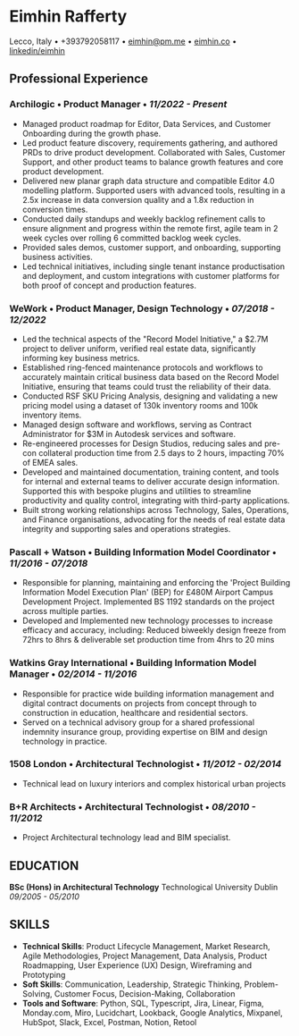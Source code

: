 # Eimhin Rafferty

Lecco, Italy • +393792058117 • eimhin@pm.me • [eimhin.co](http://www.eimhin.co) • [linkedin/eimhin](https://www.linkedin.com/in/eimhin-rafferty)

## Professional Experience

### Archilogic • Product Manager • *11/2022 - Present*  

- Managed product roadmap for Editor, Data Services, and Customer Onboarding during the growth phase.
- Led product feature discovery, requirements gathering, and authored PRDs to drive product development. Collaborated with Sales, Customer Support, and other product teams to balance growth features and core product development.
- Delivered new planar graph data structure and compatible Editor 4.0 modelling platform. Supported users with advanced tools, resulting in a 2.5x increase in data conversion quality and a 1.8x reduction in conversion times.
- Conducted daily standups and weekly backlog refinement calls to ensure alignment and progress within the remote first, agile team in 2 week cycles over rolling 6 committed backlog week cycles. 
- Provided sales demos, customer support, and onboarding, supporting business activities.
- Led technical initiatives, including single tenant instance productisation and deployment, and custom integrations with customer platforms for both proof of concept and production features.

### WeWork • Product Manager, Design Technology • *07/2018 - 12/2022*

- Led the technical aspects of the "Record Model Initiative," a $2.7M project to deliver uniform, verified real estate data, significantly informing key business metrics.
- Established ring-fenced maintenance protocols and workflows to accurately maintain critical business data based on the Record Model Initiative, ensuring that teams could trust the reliability of their data.
- Conducted RSF SKU Pricing Analysis, designing and validating a new pricing model using a dataset of 130k inventory rooms and 100k inventory items.
- Managed design software and workflows, serving as Contract Administrator for $3M in Autodesk services and software.
- Re-engineered processes for Design Studios, reducing sales and pre-con collateral production time from 2.5 days to 2 hours, impacting 70% of EMEA sales.
- Developed and maintained documentation, training content, and tools for internal and external teams to deliver accurate design information. Supported this with bespoke plugins and utilities to streamline productivity and quality control, integrating with third-party applications.
- Built strong working relationships across Technology, Sales, Operations, and Finance organisations, advocating for the needs of real estate data integrity and supporting sales and operations strategies.

### Pascall + Watson • Building Information Model Coordinator • *11/2016 - 07/2018*

- Responsible for planning, maintaining and enforcing the 'Project Building Information Model Execution Plan' (BEP) for £480M Airport Campus Development Project. Implemented BS 1192 standards on the project across multiple parties.
- Developed and Implemented new technology processes to increase efficacy and accuracy, including: Reduced biweekly design freeze from 72hrs to 8hrs & deliverable set production time from 4hrs to 20 mins

### Watkins Gray International • Building Information Model Manager • *02/2014 - 11/2016*

- Responsible for practice wide building information management and digital contract documents on projects from concept through to construction in education, healthcare and residential sectors.
- Served on a technical advisory group for a shared professional indemnity insurance group, providing expertise on BIM and design technology in practice.

### 1508 London • Architectural Technologist • *11/2012 - 02/2014*

- Technical lead on luxury interiors and complex historical urban projects

### B+R Architects • Architectural Technologist • *08/2010 - 11/2012*

- Project Architectural technology lead and BIM specialist.

## EDUCATION

**BSc (Hons) in Architectural Technology** 
Technological University Dublin *09/2005 - 05/2010*

## SKILLS

- **Technical Skills**: Product Lifecycle Management, Market Research, Agile Methodologies, Project Management, Data Analysis, Product Roadmapping, User Experience (UX) Design, Wireframing and Prototyping
- **Soft Skills**: Communication, Leadership, Strategic Thinking, Problem-Solving, Customer Focus, Decision-Making, Collaboration
- **Tools and Software**: Python, SQL, Typescript, Jira, Linear, Figma, Monday.com, Miro, Lucidchart, Lookback, Google Analytics, Mixpanel, HubSpot, Slack, Excel, Postman, Notion, Retool
